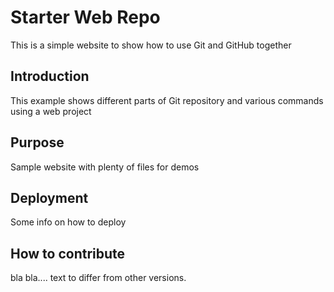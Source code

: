 # Starter Web Repo

This is a simple website to show how to use Git and GitHub together

## Introduction

This example shows different parts of Git repository and various commands using a web project

## Purpose

Sample website with plenty of files for demos

## Deployment 

Some info on how to deploy

## How to contribute

bla bla.... text to differ from other versions.
